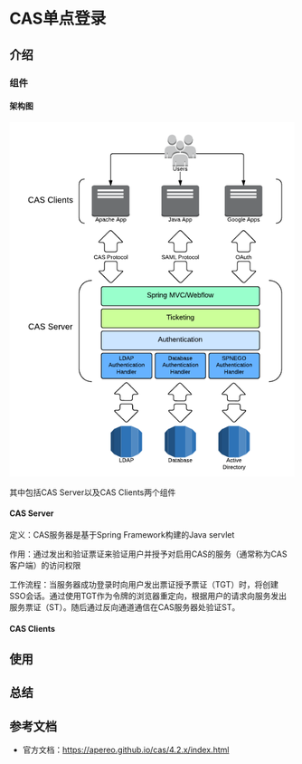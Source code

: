 # CAS单点登录
## 介绍

### 组件

#### 架构图
![](../images/pinpoint/CAS-1.png)

其中包括CAS Server以及CAS Clients两个组件

#### CAS Server
定义：CAS服务器是基于Spring Framework构建的Java servlet

作用：通过发出和验证票证来验证用户并授予对启用CAS的服务（通常称为CAS客户端）的访问权限

工作流程：当服务器成功登录时向用户发出票证授予票证（TGT）时，将创建SSO会话。通过使用TGT作为令牌的浏览器重定向，根据用户的请求向服务发出服务票证（ST）。随后通过反向通道通信在CAS服务器处验证ST。
#### CAS Clients

## 使用

## 总结

## 参考文档
- 官方文档：https://apereo.github.io/cas/4.2.x/index.html